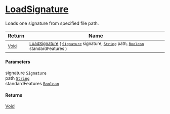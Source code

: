 # [LoadSignature](./Svc2004Loader-100663987.md)

Loads one signature from specified file path.

| Return | Name | 
| --- | --- | 
| <sub>[Void](https://docs.microsoft.com/en-us/dotnet/api/System.Void)</sub>| <sub>[LoadSignature](./Svc2004Loader-100663987.md) ( [`Signature`](./../../Signature.md) signature, [`String`](https://docs.microsoft.com/en-us/dotnet/api/System.String) path, [`Boolean`](https://docs.microsoft.com/en-us/dotnet/api/System.Boolean) standardFeatures )</sub>| <br>


#### Parameters
 signature  [`Signature`](./../../Signature.md)<br> path  [`String`](https://docs.microsoft.com/en-us/dotnet/api/System.String)<br> standardFeatures  [`Boolean`](https://docs.microsoft.com/en-us/dotnet/api/System.Boolean)
#### Returns
[Void](https://docs.microsoft.com/en-us/dotnet/api/System.Void)